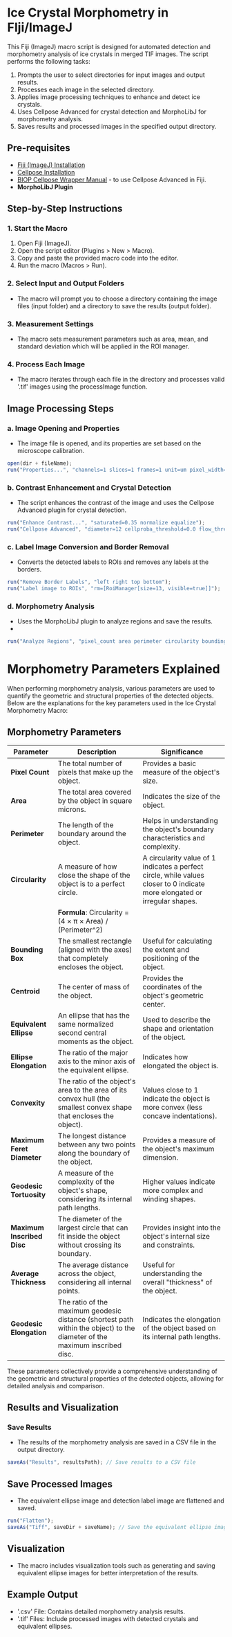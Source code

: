 # Ice Crystal Morphometry in FIji/ImageJ


This Fiji (ImageJ) macro script is designed for automated detection and morphometry analysis of ice crystals in merged TIF images. The script performs the following tasks:
1. Prompts the user to select directories for input images and output results.
2. Processes each image in the selected directory.
3. Applies image processing techniques to enhance and detect ice crystals.
4. Uses Cellpose Advanced for crystal detection and MorphoLibJ for morphometry analysis.
5. Saves results and processed images in the specified output directory.

## Pre-requisites
- [Fiji (ImageJ) Installation](https://fiji.sc)
- [Cellpose Installation](https://cellpose.readthedocs.io/en/latest/installation.html)
- [BIOP Cellpose Wrapper Manual](https://github.com/BIOP/ijp-imagetoools/wiki/Cellpose) - to use Cellpose Advanced in Fiji.
- **MorphoLibJ Plugin**

## Step-by-Step Instructions

### 1. Start the Macro
1. Open Fiji (ImageJ).
2. Open the script editor (Plugins > New > Macro).
3. Copy and paste the provided macro code into the editor.
4. Run the macro (Macros > Run).

### 2. Select Input and Output Folders
- The macro will prompt you to choose a directory containing the image files (input folder) and a directory to save the results (output folder).

### 3. Measurement Settings
- The macro sets measurement parameters such as area, mean, and standard deviation which will be applied in the ROI manager.

### 4. Process Each Image
* The macro iterates through each file in the directory and processes valid '.tif' images using the processImage function.

## Image Processing Steps
### a. Image Opening and Properties
* The image file is opened, and its properties are set based on the microscope calibration.

```javascript
open(dir + fileName);
run("Properties...", "channels=1 slices=1 frames=1 unit=um pixel_width=1.118 pixel_height=1.118 voxel_depth=1");
```

### b. Contrast Enhancement and Crystal Detection
* The script enhances the contrast of the image and uses the Cellpose Advanced plugin for crystal detection.

```javascript
run("Enhance Contrast...", "saturated=0.35 normalize equalize");
run("Cellpose Advanced", "diameter=12 cellproba_threshold=0.0 flow_threshold=0.4 anisotropy=1.0 diam_threshold=12.0 model=cyto2 nuclei_channel=0 cyto_channel=1 dimensionmode=2D stitch_threshold=-1.0 omni=false cluster=false additional_flags=");
``` 

### c. Label Image Conversion and Border Removal
* Converts the detected labels to ROIs and removes any labels at the borders.

```javascript
run("Remove Border Labels", "left right top bottom");
run("Label image to ROIs", "rm=[RoiManager[size=13, visible=true]]");
``` 

### d. Morphometry Analysis
* Uses the MorphoLibJ plugin to analyze regions and save the results.
* 
```javascript
run("Analyze Regions", "pixel_count area perimeter circularity bounding_box centroid equivalent_ellipse ellipse_elong. convexity max._feret geodesic tortuosity max._inscribed_disc average_thickness geodesic_elong.");
``` 

# Morphometry Parameters Explained

When performing morphometry analysis, various parameters are used to quantify the geometric and structural properties of the detected objects. Below are the explanations for the key parameters used in the Ice Crystal Morphometry Macro:

## Morphometry Parameters

| Parameter                | Description                                                                                                  | Significance                                                                                                 |
|--------------------------|--------------------------------------------------------------------------------------------------------------|--------------------------------------------------------------------------------------------------------------|
| **Pixel Count**          | The total number of pixels that make up the object.                                                          | Provides a basic measure of the object's size.                                                               |
| **Area**                 | The total area covered by the object in square microns.                                                      | Indicates the size of the object.                                                                            |
| **Perimeter**            | The length of the boundary around the object.                                                                | Helps in understanding the object's boundary characteristics and complexity.                                 |
| **Circularity**          | A measure of how close the shape of the object is to a perfect circle.                                       | A circularity value of 1 indicates a perfect circle, while values closer to 0 indicate more elongated or irregular shapes. |
|                          | **Formula**: Circularity = (4 × π × Area) / (Perimeter^2)                                                    |                                                                                                              |
| **Bounding Box**         | The smallest rectangle (aligned with the axes) that completely encloses the object.                          | Useful for calculating the extent and positioning of the object.                                             |
| **Centroid**             | The center of mass of the object.                                                                            | Provides the coordinates of the object's geometric center.                                                   |
| **Equivalent Ellipse**   | An ellipse that has the same normalized second central moments as the object.                                | Used to describe the shape and orientation of the object.                                                    |
| **Ellipse Elongation**   | The ratio of the major axis to the minor axis of the equivalent ellipse.                                     | Indicates how elongated the object is.                                                                       |
| **Convexity**            | The ratio of the object's area to the area of its convex hull (the smallest convex shape that encloses the object). | Values close to 1 indicate the object is more convex (less concave indentations).                            |
| **Maximum Feret Diameter** | The longest distance between any two points along the boundary of the object.                                | Provides a measure of the object's maximum dimension.                                                        |
| **Geodesic Tortuosity**  | A measure of the complexity of the object's shape, considering its internal path lengths.                    | Higher values indicate more complex and winding shapes.                                                      |
| **Maximum Inscribed Disc** | The diameter of the largest circle that can fit inside the object without crossing its boundary.              | Provides insight into the object's internal size and constraints.                                            |
| **Average Thickness**    | The average distance across the object, considering all internal points.                                     | Useful for understanding the overall "thickness" of the object.                                              |
| **Geodesic Elongation**  | The ratio of the maximum geodesic distance (shortest path within the object) to the diameter of the maximum inscribed disc. | Indicates the elongation of the object based on its internal path lengths.                                   |

These parameters collectively provide a comprehensive understanding of the geometric and structural properties of the detected objects, allowing for detailed analysis and comparison.


## Results and Visualization
### Save Results
* The results of the morphometry analysis are saved in a CSV file in the output directory.

```javascript
saveAs("Results", resultsPath); // Save results to a CSV file
``` 

## Save Processed Images
* The equivalent ellipse image and detection label image are flattened and saved.

```javascript
run("Flatten");
saveAs("Tiff", saveDir + saveName); // Save the equivalent ellipse image
``` 

## Visualization
* The macro includes visualization tools such as generating and saving equivalent ellipse images for better interpretation of the results.

## Example Output
* '.csv' File: Contains detailed morphometry analysis results.
* '.tif' Files: Include processed images with detected crystals and equivalent ellipses.


